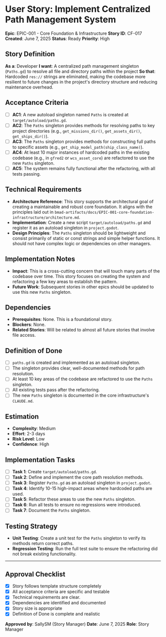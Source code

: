 # User Story: Implement Centralized Path Management System

**Epic**: EPIC-001 - Core Foundation & Infrastructure
**Story ID**: CF-017
**Created**: June 7, 2025
**Status**: Ready
**Priority**: High

## Story Definition
**As a**: Developer
**I want**: A centralized path management singleton (`Paths.gd`) to resolve all file and directory paths within the project
**So that**: Hardcoded `res://` strings are eliminated, making the codebase more resilient to future changes in the project's directory structure and reducing maintenance overhead.

## Acceptance Criteria
- [ ] **AC1**: A new autoload singleton named `Paths` is created at `target/autoload/paths.gd`.
- [ ] **AC2**: The `Paths` singleton provides methods for resolving paths to key project directories (e.g., `get_missions_dir()`, `get_assets_dir()`, `get_ships_dir()`).
- [ ] **AC3**: The `Paths` singleton provides methods for constructing full paths to specific assets (e.g., `get_ship_model_path(ship_class_name)`).
- [ ] **AC4**: At least 10 major instances of hardcoded paths in the existing codebase (e.g., in `gfred2` or `wcs_asset_core`) are refactored to use the new `Paths` singleton.
- [ ] **AC5**: The system remains fully functional after the refactoring, with all tests passing.

## Technical Requirements
- **Architecture Reference**: This story supports the architectural goal of creating a maintainable and robust core foundation. It aligns with the principles laid out in `bmad-artifacts/docs/EPIC-001-core-foundation-infrastructure/architecture.md`.
- **Implementation**: Create a new script `target/autoload/paths.gd` and register it as an autoload singleton in `project.godot`.
- **Design Principles**: The `Paths` singleton should be lightweight and consist primarily of static or const strings and simple helper functions. It should not have complex logic or dependencies on other managers.

## Implementation Notes
- **Impact**: This is a cross-cutting concern that will touch many parts of the codebase over time. This story focuses on creating the system and refactoring a few key areas to establish the pattern.
- **Future Work**: Subsequent stories in other epics should be updated to use this new `Paths` singleton.

## Dependencies
- **Prerequisites**: None. This is a foundational story.
- **Blockers**: None.
- **Related Stories**: Will be related to almost all future stories that involve file access.

## Definition of Done
- [ ] `paths.gd` is created and implemented as an autoload singleton.
- [ ] The singleton provides clear, well-documented methods for path resolution.
- [ ] At least 10 key areas of the codebase are refactored to use the `Paths` singleton.
- [ ] All existing tests pass after the refactoring.
- [ ] The new `Paths` singleton is documented in the core infrastructure's `CLAUDE.md`.

## Estimation
- **Complexity**: Medium
- **Effort**: 2-3 days
- **Risk Level**: Low
- **Confidence**: High

## Implementation Tasks
- [ ] **Task 1**: Create `target/autoload/paths.gd`.
- [ ] **Task 2**: Define and implement the core path resolution methods.
- [ ] **Task 3**: Register `Paths.gd` as an autoload singleton in `project.godot`.
- [ ] **Task 4**: Identify 10-15 high-impact areas where hardcoded paths are used.
- [ ] **Task 5**: Refactor these areas to use the new `Paths` singleton.
- [ ] **Task 6**: Run all tests to ensure no regressions were introduced.
- [ ] **Task 7**: Document the `Paths` singleton.

## Testing Strategy
- **Unit Testing**: Create a unit test for the `Paths` singleton to verify its methods return correct paths.
- **Regression Testing**: Run the full test suite to ensure the refactoring did not break existing functionality.

---

## Approval Checklist
- [x] Story follows template structure completely
- [x] All acceptance criteria are specific and testable
- [x] Technical requirements are clear.
- [x] Dependencies are identified and documented
- [x] Story size is appropriate
- [x] Definition of Done is complete and realistic

**Approved by**: SallySM (Story Manager) **Date**: June 7, 2025
**Role**: Story Manager
